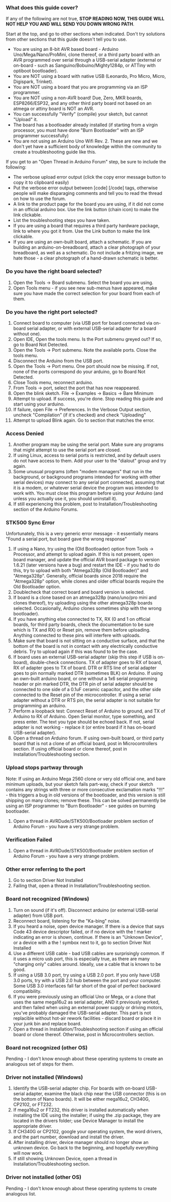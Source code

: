 ### What does this guide cover?
If any of the following are not true, **STOP READING NOW, THIS GUIDE WILL NOT HELP YOU AND WILL SEND YOU DOWN WRONG PATH**.

Start at the top, and go to other sections when indicated. Don't try solutions from other sections that this guide doesn't tell you to use. 

* You are using an 8-bit AVR based board - Arduino Uno/Mega/Nano/ProMini, clone thereof, or a third party board with an AVR programmed over serial through a USB-serial adapter (external or on-board - such as Sanguino/Bobuino/Mighty1284p, or ATTiny with optiboot bootloader).
* You are NOT using a board with native USB (Leonardo, Pro Micro, Micro, Digispark, Trinket). 
* You are NOT using a board that you are programming via an ISP programmer. 
* You are NOT using a non-AVR board! Due, Zero, MKR boards, ESP8266/ESP32, and any other third party board not based on an atmega or attiny board is NOT an AVR. 
* You can successfully "Verify" (compile) your sketch, but cannot "Upload" it. 
* The board has a bootloader already installed (if starting from a virgin processor, you must have done "Burn Bootloader" with an ISP programmer successfully)
* You are not using an Arduino Uno Wifi Rev. 2. These are new and we don't yet have a sufficient body of knowledge within the community to create a troubleshooting guide like this. 

If you get to an "Open Thread in Arduino Forum" step, be sure to include the following:
* The verbose upload error output (click the copy error message button to copy it to clipboard easily)
* Put the verbose error output between [code] [/code] tags, otherwise people will make disparaging comments and tell you to read the thread on how to use the forum. 
* A link to the product page for the board you are using, if it did not come in an official arduino box. Use the link button (chain icon) to make the link clickable. 
* List the troubleshooting steps you have taken.
* If you are using a board that requires a third party hardware package, link to where you got it from. Use the Link button to make the link clickable. 
* If you are using an own-built board, attach a schematic. If you are building an arduino-on-breadboard, attach a clear photograph of your breadboard, as well as a schematic. Do not include a fritzing image, we hate those - a clear photograph of a hand-drawn schematic is better. 

### Do you have the right board selected?
1. Open the Tools -> Board submenu. Select the board you are using. 
2. Open Tools menu - if you see new sub-menus have appeared, make sure you have made the correct selection for your board from each of them. 

### Do you have the right port selected? 
1. Connect board to computer (via USB port for board connected via on-board serial adapter, or with external USB-serial adapter for a board without one).
2. Open IDE, Open the tools menu. Is the Port submenu greyed out? If so, go to Board Not Detected. 
3. Open the Tools -> Port submenu. Note the available ports. Close the tools menu. 
4. Disconnect the Arduino from the USB port. 
5. Open the Tools -> Port menu. One port should now be missing. If not, none of the ports correspond do your arduino, go to Board Not Detected. 
6. Close Tools menu, reconnect arduino. 
7. From Tools -> port, select the port that has now reappeared.
8. Open the blink sketch. File -> Examples -> Basics -> Bare Minimum
9. Attempt to upload. If success, you're done. Stop reading this guide and start using your arduino. 
10. If failure, open File -> Preferences. In the Verbose Output section, uncheck "Compilation" (if it's checked) and check "Uploading"
11. Attempt to upload Blink again. Go to section that matches the error. 

### Access Denied
1. Another program may be using the serial port. Make sure any programs that might attempt to use the serial port are closed.
2. If using Linux, access to serial ports is restricted, and by default users do not have access to them. Add your user to the "dialout" group and try again. 
3. Some unusual programs (often "modem managers" that run in the background, or background programs intended for working with other serial devices) may connect to any serial port connected, assuming that it is a modem, or whatever serial device the program was intended to work with. You must close this program before using your Arduino (and unless you actually use it, you should uninstall it). 
4. If still experiencing this problem, post to Installation/Troubleshooting section of the Arduino Forums. 

### STK500 Sync Error
Unfortunately, this is a very generic error message - it essentially means "Found a serial port, but board gave the wrong response" 
1. If using a Nano, try using the (Old Bootloader) option from Tools -> Processor, and attempt to upload again. If this is not present, open board manager, and update the official AVR board package to version 1.6.21 (later versions have a bug) and restart the IDE - if you had to do this, try to upload with both "Atmega328p (Old Bootloader)" and "Atmega328p". Generally, official boards since 2018 require the "Atmega328p" option, while clones and older official boards require the Old Bootloader option. 
2. Doublecheck that correct board and board version is selected. 
3. If board is a clone based on an atmega328p (nano/uno/pro mini and clones thereof), try uploading using the other atmega328p boards selected. Occasionally, Arduino clones sometimes ship with the wrong bootloader). 
4. If you have anything else connected to TX, RX (0 and 1 on official boards, for third party boards, check the documentation to be sure which is TX and RX) or Reset pin, remove them before uploading. Anything connected to these pins will interfere with uploads. 
5. Make sure that board is not sitting on a conductive surface, and that the bottom of the board is not in contact with any electrically conductive debris. Try to upload again if this was found to be the case. 
6. If board uses an external USB-serial adapter (skip this step if USB is on-board), double-check connections. TX of adapter goes to RX of board, RX of adapter goes to TX of board. DTR or RTS line of serial adapter goes to pin normally marked DTR (sometimes BLK) on Arduino. If using an own-built arduino board, or one without a 1x6 serial programming header or pin marked DTR, the DTR pin of serial adapter should be connected to one side of a 0.1uF ceramic capacitor, and the other side connected to the Reset pin of the microcontroller. If using a serial adapter without a DTR or RTS pin, the serial adapter is not suitable for programming an arduino. 
7. Perform a loopback test: Connect Reset of Arduino to ground, and TX of Arduino to RX of Arduino. Open Serial monitor, type something, and press enter. The text you type should be echoed back. If not, serial adapter is not working - replace it (or entire board if it has on-board USB-serial adapter). 
8. Open a thread on Arduino forum. If using own-built board, or third party board that is not a clone of an official board, post in Microcontrollers section. If using official board or clone thereof, post in Installation/Troubleshooting section.

### Upload stops partway through
Note: If using an Arduino Mega 2560 clone or very old official one, and bare minimum uploads, but your sketch fails part-way, check if your sketch contains any strings with three or more consecutive exclamation marks "!!!" - this triggers a bug in old versions of the bootloader, and this version is still shipping on many clones; remove these. This can be solved permanently be using an ISP programmer to "Burn Bootloader" - see guides on burning bootloader. 
1. Open a thread in AVRDude/STK500/Bootloader problem section of Arduino Forum - you have a very strange problem. 

### Verification Failed
1. Open a thread in AVRDude/STK500/Bootloader problem section of Arduino Forum - you have a very strange problem.

### Other error referring to the port
1. Go to section Driver Not Installed
2. Failing that, open a thread in Installation/Troubleshooting section.

### Board not recognized (Windows)
1. Turn on sound (if it's off). Disconnect arduino (or external USB-serial adapter) from USB port.
2. Reconnect board, listening for the "Ka-bing" noise. 
3. If you heard a noise, open device manager. If there is a device that says Code 43 device descriptor failed, or if no device with the ! marker indicating an error is shown, continue.  If there is an "Unknown Device", or a device with a the ! symbox next to it, go to section Driver Not Installed
4. Use a different USB cable - bad USB cables are surprisingly common. If it uses a micro usb port, this is especially true, as there are many "charging only" cables around. Ideally, use a cable that is known to be good. 
5. If using a USB 3.0 port, try using a USB 2.0 port. If you only have USB 3.0 ports, try with a USB 2.0 hub between the port and your computer. Some USB 3.0 interfaces fall far short of the goal of perfect backward compatibility. 
6. If you were previously using an official Uno or Mega, or a clone that uses the same mega16u2 as serial adapter, AND it previously worked, and then failed when using an external power supply or driving motors, you've probably damaged the USB-serial adapter. This part is not replacible without hot-air rework facilities - discard board or place it in your junk bin and replace board. 
7. Open a thread in Installation/Troubleshooting section if using an official board or clone thereof. Otherwise, post in Microcontrollers section. 

### Board not recognized (other OS) 
Pending - I don't know enough about these operating systems to create an analogous set of steps for them. 

### Driver not installed (Windows)
1. Identify the USB-serial adapter chip. For boards with on-board USB-serial adapter, examine the black chip near the USB connector (this is on the bottom of Nano boards). It will be either mega16u2, CH340G, CP2102, or FT232. 
2. If mega16u2 or FT232, this driver is installed automatically when installing the IDE using the installer; if using the .zip package, they are located in the drivers folder; use Device Manager to install the appropriate driver. 
3. If CH340G or CP2102, google your operating system, the word drivers, and the part number, download and install the driver. 
4. After installing driver, device manager should no longer show an unknown device. Go back to the beginning, and hopefully everything will now work. 
5. If still showing Unknown Device, open a thread in Installation/Troubleshooting section. 

### Driver not installed (other OS) 
Pending - I don't know enough about these operating systems to create analogous list. 
